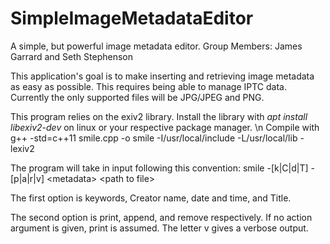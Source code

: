 # SimpleImageMetadataEditor
A simple, but powerful image metadata editor.
Group Members: James Garrard and Seth Stephenson

  This application's goal is to make inserting and retrieving image metadata as easy as possible. This requires being able to manage IPTC data. Currently the only supported files will be JPG/JPEG and PNG.

This program relies on the exiv2 library.
Install the library with *apt install libexiv2-dev* on linux or your respective package manager. \n
Compile with g++ -std=c++11 smile.cpp -o smile -I/usr/local/include -L/usr/local/lib -lexiv2

The program will take in input following this convention: 
smile -[k|C|d|T] -[p|a|r|v] \<metadata\> \<path to file\>
  
The first option is keywords, Creator name, date and time, and Title. 

The second option is print, append, and remove respectively. If no action argument is given, print is assumed. The letter v gives a verbose output.

